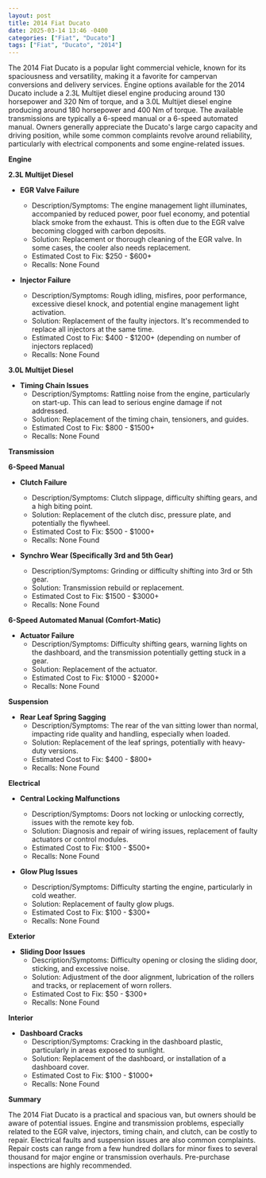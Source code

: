 ```yaml
---
layout: post
title: 2014 Fiat Ducato
date: 2025-03-14 13:46 -0400
categories: ["Fiat", "Ducato"]
tags: ["Fiat", "Ducato", "2014"]
---
```

The 2014 Fiat Ducato is a popular light commercial vehicle, known for its spaciousness and versatility, making it a favorite for campervan conversions and delivery services. Engine options available for the 2014 Ducato include a 2.3L Multijet diesel engine producing around 130 horsepower and 320 Nm of torque, and a 3.0L Multijet diesel engine producing around 180 horsepower and 400 Nm of torque. The available transmissions are typically a 6-speed manual or a 6-speed automated manual. Owners generally appreciate the Ducato's large cargo capacity and driving position, while some common complaints revolve around reliability, particularly with electrical components and some engine-related issues.

**Engine**

**2.3L Multijet Diesel**

*   **EGR Valve Failure**
    *   Description/Symptoms: The engine management light illuminates, accompanied by reduced power, poor fuel economy, and potential black smoke from the exhaust. This is often due to the EGR valve becoming clogged with carbon deposits.
    *   Solution: Replacement or thorough cleaning of the EGR valve. In some cases, the cooler also needs replacement.
    *   Estimated Cost to Fix: $250 - $600+
    *   Recalls: None Found

*   **Injector Failure**
    *   Description/Symptoms: Rough idling, misfires, poor performance, excessive diesel knock, and potential engine management light activation.
    *   Solution: Replacement of the faulty injectors. It's recommended to replace all injectors at the same time.
    *   Estimated Cost to Fix: $400 - $1200+ (depending on number of injectors replaced)
    *   Recalls: None Found

**3.0L Multijet Diesel**

*   **Timing Chain Issues**
    *   Description/Symptoms: Rattling noise from the engine, particularly on start-up. This can lead to serious engine damage if not addressed.
    *   Solution: Replacement of the timing chain, tensioners, and guides.
    *   Estimated Cost to Fix: $800 - $1500+
    *   Recalls: None Found

**Transmission**

**6-Speed Manual**

*   **Clutch Failure**
    *   Description/Symptoms: Clutch slippage, difficulty shifting gears, and a high biting point.
    *   Solution: Replacement of the clutch disc, pressure plate, and potentially the flywheel.
    *   Estimated Cost to Fix: $500 - $1000+
    *   Recalls: None Found

*   **Synchro Wear (Specifically 3rd and 5th Gear)**
    *   Description/Symptoms: Grinding or difficulty shifting into 3rd or 5th gear.
    *   Solution: Transmission rebuild or replacement.
    *   Estimated Cost to Fix: $1500 - $3000+
    *   Recalls: None Found

**6-Speed Automated Manual (Comfort-Matic)**

*   **Actuator Failure**
    *   Description/Symptoms: Difficulty shifting gears, warning lights on the dashboard, and the transmission potentially getting stuck in a gear.
    *   Solution: Replacement of the actuator.
    *   Estimated Cost to Fix: $1000 - $2000+
    *   Recalls: None Found

**Suspension**

*   **Rear Leaf Spring Sagging**
    *   Description/Symptoms: The rear of the van sitting lower than normal, impacting ride quality and handling, especially when loaded.
    *   Solution: Replacement of the leaf springs, potentially with heavy-duty versions.
    *   Estimated Cost to Fix: $400 - $800+
    *   Recalls: None Found

**Electrical**

*   **Central Locking Malfunctions**
    *   Description/Symptoms: Doors not locking or unlocking correctly, issues with the remote key fob.
    *   Solution: Diagnosis and repair of wiring issues, replacement of faulty actuators or control modules.
    *   Estimated Cost to Fix: $100 - $500+
    *   Recalls: None Found

*   **Glow Plug Issues**
    *   Description/Symptoms: Difficulty starting the engine, particularly in cold weather.
    *   Solution: Replacement of faulty glow plugs.
    *   Estimated Cost to Fix: $100 - $300+
    *   Recalls: None Found

**Exterior**

*   **Sliding Door Issues**
    *   Description/Symptoms: Difficulty opening or closing the sliding door, sticking, and excessive noise.
    *   Solution: Adjustment of the door alignment, lubrication of the rollers and tracks, or replacement of worn rollers.
    *   Estimated Cost to Fix: $50 - $300+
    *   Recalls: None Found

**Interior**

*   **Dashboard Cracks**
    *   Description/Symptoms: Cracking in the dashboard plastic, particularly in areas exposed to sunlight.
    *   Solution: Replacement of the dashboard, or installation of a dashboard cover.
    *   Estimated Cost to Fix: $100 - $1000+
    *   Recalls: None Found

**Summary**

The 2014 Fiat Ducato is a practical and spacious van, but owners should be aware of potential issues. Engine and transmission problems, especially related to the EGR valve, injectors, timing chain, and clutch, can be costly to repair. Electrical faults and suspension issues are also common complaints. Repair costs can range from a few hundred dollars for minor fixes to several thousand for major engine or transmission overhauls. Pre-purchase inspections are highly recommended.

